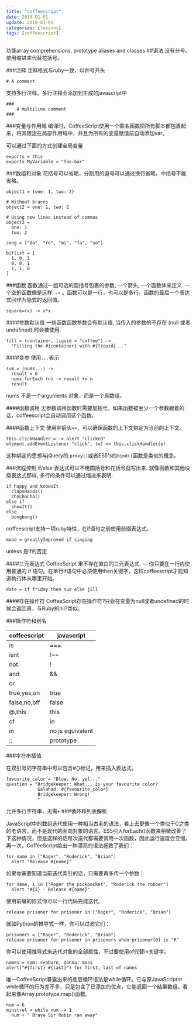 ```yaml
---
title: "coffeescript"
date: 2016-01-01
update: 2016-01-01
categories: [lessons]
tags: [coffeescript]
---
```

功能array comprehensions, prototype aliases and classes
##语法
没有分号。使用缩进来代替花括号。

###注释
注释格式与ruby一致，以井号开头

```
# A comment
```

支持多行注释，多行注释会添加到生成的javascript中

```
###
	A multiline comment
###
```

###变量与作用域
编译时，CoffeeScript使用一个匿名函数把所有脚本都包裹起来，将其限定在局部作用域中，并且为所有的变量赋值前自动添加var。

可以通过下面的方式创建全局变量

```
exports = this
exports.MyVariable = "foo-bar" 
```


###数组和对象
花括号可以省略，分割用的逗号可以通过换行省略。中括号不能省略。


```
object1 = {one: 1, two: 2}

# Without braces
object2 = one: 1, two: 2

# Using new lines instead of commas
object3 = 
  one: 1
  two: 2
  
song = ["do", "re", "mi", "fa", "so"]

bitlist = [
  1, 0, 1
  0, 0, 1
  1, 1, 0
]

```




###函数
函数通过一组可选的圆括号包裹的参数, 一个箭头, 一个函数体来定义. 一个空的函数像是这样:  `->`
。函数可以是一行，也可以是多行。函数的最后一个表达式回作为隐式的返回值。

```
square=(x) -> x*x
```
####参数默认值
一些函数函数参数会有默认值, 当传入的参数的不存在 (null 或者 undefined) 时会被使用.

```
fill = (container, liquid = "coffee") ->
  "Filling the #{container} with #{liquid}..."
```

####变参
使用`...`表示

```
sum = (nums...) -> 
  result = 0
  nums.forEach (n) -> result += n
  result 
```

nums 不是一个arguments 对象，而是一个真数组。

####函数调用
无参数调用函数时需要加括号。如果函数被至少一个参数跟着的话，coffeescript会自动调用这个函数。

####函数上下文
使用胖箭头`=>`，可以确保函数的上下文绑定为当前的上下文。

```
this.clickHandler = -> alert "clicked"
element.addEventListener "click", (e) => this.clickHandler(e)
```

这种绑定的思想与jQuery的 `proxy()`或者ES5's的`bind()`函数是类似的概念。

###流程控制
if/else 表达式可以不用圆括号和花括号就写出来. 就像函数和其他块级表达式那样, 多行的条件可以通过缩进来表明. 

```
if happy and knowsIt
  clapsHands()
  chaChaCha()
else if
  showIt()
else
  bongbong()
```

coffeescript支持一项ruby特性，在if语句之前使用前缀表达式。

```
mood = greatlyImproved if singing
```
unless 是if的否定


####三元表达式
CoffeeScript 里不存在直白的三元表达式. — 你只要在一行内使用普通的 if 语句。在单行if语句中必须使用then关键字，这样coffeescript才能知道执行体从哪里开始。

```
date = if friday then sue else jill
```

####存在操作符
CoffeeScript存在操作符?只会在变量为null或者undefined的时候会返回真，与Ruby的nil?类似。


###操作符和别名

coffeescript|javascript
|---|---|
is|===
isnt|!==
not|!
and |&&
or|||
true,yes,on|true
false,no,off|false
@,this|this
of |in
in|no js equivalent
::|prototype

###字符串插值

在双引号的字符串中可以包含#{}标记，用来插入表达式。

```
favourite_color = "Blue. No, yel..."
question = "Bridgekeeper: What... is your favourite color?
            Galahad: #{favourite_color}
            Bridgekeeper: Wrong!
            " 
```

允许多行字符串，无需`+`
###循环和列表解析

JavaScript中的数组迭代使用一种相当古老的语法，看上去更像一个类似于C之类的老语言，而不是现代的面向对象的语言。ES5引入forEach()函数来稍微改善了下这种情况，但是这样的话每次迭代都需要调用一次函数，因此运行速度会变慢。再一次，CoffeeScript给出一种漂亮的语法拯救了我们：

```
for name in ["Roger", "Roderick", "Brian"]
  alert "Release #{name}" 
```
如果你需要知道当前迭代索引的话，只需要再多传一个参数：

```
for name, i in ["Roger the pickpocket", "Roderick the robber"]
  alert "#{i} - Release #{name}" 
```
使用前缀的形式你可以一行代码完成迭代。

```
release prisoner for prisoner in ["Roger", "Roderick", "Brian"] 
```
就如Python的推导式一样，你可以过滤它们：

```
prisoners = ["Roger", "Roderick", "Brian"]
release prisoner for prisoner in prisoners when prisoner[0] is "R" 
```
你可以使用推导式来迭代对象的全部属性，不过要使用of代替in关键字。

```
names = sam: seaborn, donna: moss
alert("#{first} #{last}") for first, last of names 
```
唯一CoffeeScript暴露出来的底层循环语法是while循环。它与原JavaScript中while循环的行为差不多，只是包含了已添加的优点，它能返回一个结果数组。看起来像Array.prototype.map()函数。

```
num = 6
minstrel = while num -= 1
  num + " Brave Sir Robin ran away" 
```
























